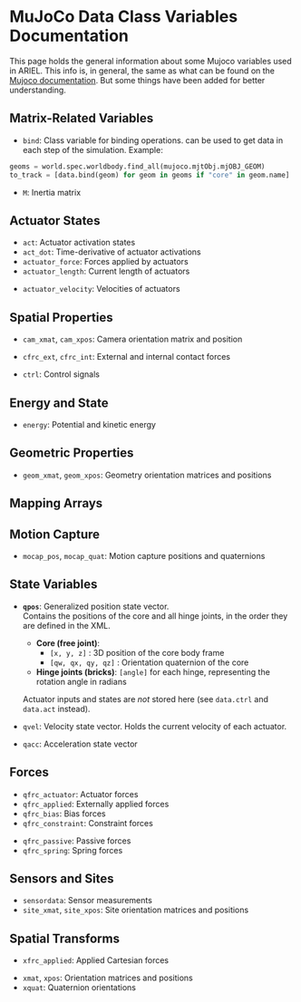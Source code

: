 # MuJoCo Data Class Variables Documentation
This page holds the general information about some Mujoco variables used in ARIEL. This info is, in general, the same as what can be found on the [Mujoco documentation](https://mujoco.readthedocs.io/en/stable/APIreference/APItypes.html#tydataenums). But some things have been added for better understanding.  

## Matrix-Related Variables
- `bind`: Class variable for binding operations. can be used to get data in each step of the simulation. Example: 
```python
geoms = world.spec.worldbody.find_all(mujoco.mjtObj.mjOBJ_GEOM)
to_track = [data.bind(geom) for geom in geoms if "core" in geom.name]
```
<!--- `B_colind`, `B_rowadr`, `B_rownnz`: Sparse matrix indexing for constraint Jacobian
- `D_colind`, `D_rowadr`, `D_rownnz`, `D_diag`: Sparse matrix indexing for constraint motion space-->
- `M`: Inertia matrix
<!--- `M_colind`, `M_rowadr`, `M_rownnz`: Sparse inertia matrix indexing-->

## Actuator States
- `act`: Actuator activation states
- `act_dot`: Time-derivative of actuator activations
- `actuator_force`: Forces applied by actuators
- `actuator_length`: Current length of actuators
<!--- `actuator_moment`: Moments applied by actuators-->
- `actuator_velocity`: Velocities of actuators

## Spatial Properties
<!--- `bvh_aabb_dyn`: Bounding volume hierarchy dynamic AABB
- `bvh_active`: Active flags for bounding volume hierarchy nodes
- `cacc`: Center acceleration-->
- `cam_xmat`, `cam_xpos`: Camera orientation matrix and position
<!--- `cdof`: Constraint degrees of freedom
- `cdof_dot`: Time-derivative of constraint DOFs-->
- `cfrc_ext`, `cfrc_int`: External and internal contact forces
<!--- `cinert`: Composite inertia tensors
- `crb`: Composite rigid body inertias-->
- `ctrl`: Control signals
<!--- `cvel`: Center velocities-->

## Energy and State
- `energy`: Potential and kinetic energy
<!--- `eq_active`: Active equality constraints-->

<!-- ## Flex Elements -->
<!--- `flexedge_J`, `flexedge_J_colind`, `flexedge_J_rowadr`, `flexedge_J_rownnz`: Flex edge Jacobian and indexing
- `flexedge_length`, `flexedge_velocity`: Flex edge lengths and velocities
- `flexelem_aabb`: Flex element axis-aligned bounding boxes
- `flexvert_xpos`: Flex vertex positions-->

## Geometric Properties
- `geom_xmat`, `geom_xpos`: Geometry orientation matrices and positions
<!--- `light_xdir`, `light_xpos`: Light direction and position-->

## Mapping Arrays
<!--- `mapD2M`, `mapM2D`, `mapM2M`: Various mapping arrays between different representations-->

<!-- ## System Statistics -->
<!--- `maxuse_arena`: Maximum arena memory usage
- `maxuse_con`: Maximum number of contacts
- `maxuse_efc`: Maximum number of constraint rows
- `maxuse_stack`: Maximum stack size
- `maxuse_threadstack`: Maximum thread stack sizes-->

## Motion Capture
- `mocap_pos`, `mocap_quat`: Motion capture positions and quaternions

<!-- ## System Dimensions -->
<!--- `nA`, `nJ`: Number of rows in constraint matrices
- `narena`, `nbuffer`: Memory arena and buffer sizes
- `ncon`, `nefc`, `nf`: Counts of contacts, constraints, and frames
- `nidof`, `nisland`, `nl`: Various system dimension counts
- `nplugin`: Number of plugins-->

<!-- ## Plugin Management -->
<!--- `plugin`, `plugin_data`, `plugin_state`: Plugin-related data arrays-->

## State Variables
- **`qpos`**: Generalized position state vector.  
  Contains the positions of the core and all hinge joints, in the order they are defined in the XML.  
  - **Core (free joint)**:   
    - `[x, y, z]` : 3D position of the core body frame  
    - `[qw, qx, qy, qz]` : Orientation quaternion of the core  
  - **Hinge joints (bricks)**: `[angle]` for each hinge, representing the rotation angle in radians  

  Actuator inputs and states are *not* stored here (see `data.ctrl` and `data.act` instead).
- `qvel`: Velocity state vector. Holds the current velocity of each actuator. 
- `qacc`: Acceleration state vector
<!--- `qDeriv`: Position derivatives
- `qH`, `qHDiagInv`: Matrices for numerical optimization
- `qLD`, `qLDiagInv`, `qLU`: Decomposition matrices
- `qM`: Mass matrix-->

## Forces
- `qfrc_actuator`: Actuator forces
- `qfrc_applied`: Externally applied forces
- `qfrc_bias`: Bias forces
- `qfrc_constraint`: Constraint forces
<!--- `qfrc_damper`: Damping forces
- `qfrc_fluid`: Fluid forces
- `qfrc_gravcomp`: Gravity compensation forces-->
- `qfrc_passive`: Passive forces
- `qfrc_spring`: Spring forces

## Sensors and Sites
- `sensordata`: Sensor measurements
- `site_xmat`, `site_xpos`: Site orientation matrices and positions

<!-- ## Solver Information -->
<!--- `solver_fwdinv`: Forward/inverse dynamics solver data
- `solver_niter`: Solver iteration counts
- `solver_nnz`: Number of non-zero elements-->

<!-- ## Tendon Properties -->
<!--- `ten_J`, `ten_length`, `ten_velocity`: Tendon Jacobians, lengths, and velocities
- `ten_wrapadr`, `ten_wrapnum`: Tendon wrapping information-->

## Spatial Transforms
<!--- `xanchor`: Joint anchor points
- `xaxis`: Joint axes-->
- `xfrc_applied`: Applied Cartesian forces
<!--- `ximat`, `xipos`: Internal orientation matrices and positions-->
- `xmat`, `xpos`: Orientation matrices and positions
- `xquat`: Quaternion orientations

